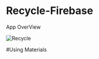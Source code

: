 # Recycle-Firebase
App OverView

![Recycle](https://user-images.githubusercontent.com/48696824/80590600-02ee5280-8a3e-11ea-8dc9-08d974b7726f.gif)

#Using Materials

